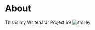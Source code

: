 # About
This is my WhiteharJr Project 69 <img src="https://github.githubassets.com/images/icons/emoji/unicode/1f603.png" alt="smiley"/>